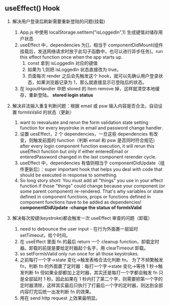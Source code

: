 ## useEffect() Hook

1. 解决用户登录后刷新需要重新登陆的问题(挂载)

   1. App.js 中使用 localStorage.setItem("isLoggedIn",1) 生成键值对储存用户状态
   2. useEffect 中，dependencies 为[]，相当于 componentDidMount(组件挂载后，发送网络请求时放于此勾子函数中，也可以进行异步任务)。run this effect function once when the app starts up.
      1. const 拿到 isLoggedIn 对应的键值
      2. 如果为 1,则把 isLoggedIn 状态直接改为 true。
      3. 页面每次 render 之后会先触发这个 hook，就可以先确认用户登录状态，如果浏览器记录为 1，那么就直接显示已登陆后的状态。
   3. 在 logoutHandler 中把 stored 的 Item remove 掉，这样就清空本地缓存，重新登陆。
      **stored login status**

2. 解决非法输入重复判断问题：根据 email 或 psw 输入内容是否合法，自动设置 formIsValid 的状态（更新）

   1. want to reevaluate and rerun the form validation state setting function for every keystroke in email and password change handler.
   2. 设置 uesEffect，2 个 dependencies，一旦这些 dependencies 有改变，则触发前面的 function（判断 email 和 psw 是否同时符合规范）
      after every login component function execution, it will rerun this useEffect function but only if either enteredEmail or enteredPassword changed in the last component rerender cycle.
   3. useEffect 中，dependencies 有值则相当于 componentDidUpdate（组件更新后）：super important hook that helps you deal with code that should be executed in response to something.
   4. So long story short: You must add all "things" you use in your effect function if those "things" could change because your component (or some parent component) re-rendered. That's why variables or state defined in component functions, props or functions defined in component functions have to be added as dependencies!
      **componentDidUpdate -change the status of formIsValid**

3. 解决每次按键(keystroke)都会触发一次 useEffect 审查的问题（卸载）
   1. need to debounce the user input - 在行为外面裹一层延时 setTimeout，给个时间。
   2. 在 useEffect 里面 fn 的最后 return 一个 cleanup function，卸载定时器。卸载的前提是要给定时器起个名字，用 clearTimeout 卸载。
   3. so setFormIsValid only run once for all those keystrokes.
   4. 之前每打一个字->state 变化->触发表格合法化判断 fn。
      为了不频繁触发 fn，判断 fn 的外面裹了定时器：每打一个字->state 变化->等待 1 秒->触发判断 fn
      但如果全部都加上定时器，其实还是每打一个字都会触发 fn 只是全部延时 1 秒。因此如果在 1 秒内打了第二个字，则需要把第一个字的定时器清除，这样其实最后只执行了打最后一个字的定时器，则达到全部内容打完后统一出发判断 fn 的效果。
   5. 用在 send http request 上效果最明显。
